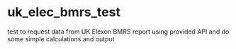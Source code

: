# uk_elec_bmrs_test

test to request data from UK Elexon BMRS report using provided API and do some simple calculations and output
